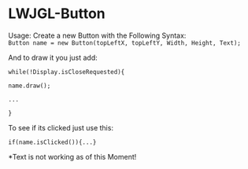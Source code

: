 LWJGL-Button
============

Usage:
Create a new Button with the Following Syntax:  
`Button name = new Button(topLeftX, topLeftY, Width, Height, Text);`

And to draw it you just add:  

`while(!Display.isCloseRequested){`

`name.draw();`

`...`

`}`

To see if its clicked just use this:  

`if(name.isClicked()){...}`


*Text is not working as of this Moment!  
